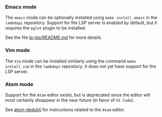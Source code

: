 ### Emacs mode

The `emacs` mode can be optionally installed using `make install_emacs` in the
`lambdapi` repository.  Support for the LSP server is enabled by default,  but
it requires the `eglot` plugin to be installed.

See the file [lp-lsp/README.md](../../lp-lsp/README.md) for more details.

### Vim mode

The `Vim` mode can be installed similarly using the command `make install_vim`
in the `lambdapi` repository. It does not yet have support for the LSP server.

### Atom mode

Support for the `Atom` editor exists,  but is deprecated since the editor will
most certainly disappear in the near future (in favor of `VS Code`).

See [atom-dedukti](https://github.com/Deducteam/atom-dedukti) for instructions
related to the `Atom` editor.
